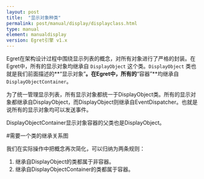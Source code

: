 ```yaml
---
layout: post
title:  "显示对象种类"
permalink: post/manual/display/displayclass.html
type: manual
element: manualdisplay
version: Egret引擎 v1.x
---
```


Egret在架构设计过程中围绕显示列表的概念，对所有对象进行了严格的封装。在Egret中，所有的显示对象均继承自 `DisplayObject` 这个类。`DisplayObject` 类也就是我们前面描述的**“显示对象”**。在Egret中，所有的**“容器”**均继承自 `DisplayObjectContainer`。

为了统一管理显示列表，所有显示对象都统一于DisplayObject类。所有的显示对象都继承自DisplayObject，而DisplayObject则继承自EventDispatcher。也就是说所有的显示对象均可以发送事件。

DisplayObjectContainer显示对象容器的父类也是DisplayObject。

#需要一个类的继承关系图

我们在实际操作中把概念再次简化，可以归纳为两条规则：

1. 继承自DisplayObject的类都属于非容器。
2. 继承自DisplayObjectContainer的类都属于容器。